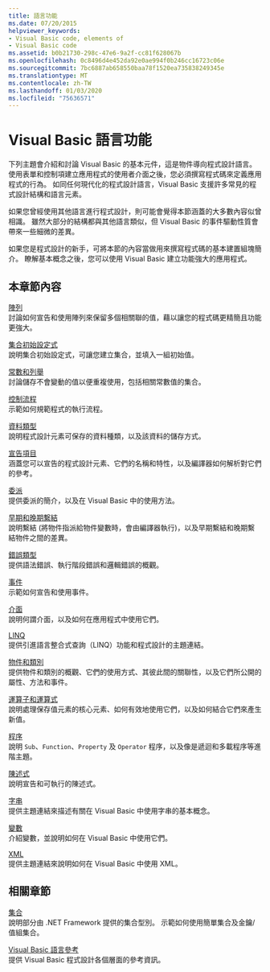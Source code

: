```yaml
---
title: 語言功能
ms.date: 07/20/2015
helpviewer_keywords:
- Visual Basic code, elements of
- Visual Basic code
ms.assetid: b0b21730-298c-47e6-9a2f-cc81f628067b
ms.openlocfilehash: 0c8496d4e452da92e0ae994f0b246cc16723c06e
ms.sourcegitcommit: 7bc6887ab658550baa78f1520ea735838249345e
ms.translationtype: MT
ms.contentlocale: zh-TW
ms.lasthandoff: 01/03/2020
ms.locfileid: "75636571"
---
```

# <a name="visual-basic-language-features"></a>Visual Basic 語言功能
下列主題會介紹和討論 Visual Basic 的基本元件，這是物件導向程式設計語言。 使用表單和控制項建立應用程式的使用者介面之後，您必須撰寫程式碼來定義應用程式的行為。 如同任何現代化的程式設計語言，Visual Basic 支援許多常見的程式設計結構和語言元素。  
  
 如果您曾經使用其他語言進行程式設計，則可能會覺得本節涵蓋的大多數內容似曾相識。 雖然大部分的結構都與其他語言類似，但 Visual Basic 的事件驅動性質會帶來一些細微的差異。  
  
 如果您是程式設計的新手，可將本節的內容當做用來撰寫程式碼的基本建置組塊簡介。 瞭解基本概念之後，您可以使用 Visual Basic 建立功能強大的應用程式。  
  
## <a name="in-this-section"></a>本章節內容  
 [陣列](../../../visual-basic/programming-guide/language-features/arrays/index.md)  
 討論如何宣告和使用陣列來保留多個相關聯的值，藉以讓您的程式碼更精簡且功能更強大。  
  
 [集合初始設定式](../../../visual-basic/programming-guide/language-features/collection-initializers/index.md)  
 說明集合初始設定式，可讓您建立集合，並填入一組初始值。  
  
 [常數和列舉](../../../visual-basic/programming-guide/language-features/constants-enums/index.md)  
 討論儲存不會變動的值以便重複使用，包括相關常數值的集合。  
  
 [控制流程](../../../visual-basic/programming-guide/language-features/control-flow/index.md)  
 示範如何規範程式的執行流程。  
  
 [資料類型](../../../visual-basic/programming-guide/language-features/data-types/index.md)  
 說明程式設計元素可保存的資料種類，以及該資料的儲存方式。  
  
 [宣告項目](../../../visual-basic/programming-guide/language-features/declared-elements/index.md)  
 涵蓋您可以宣告的程式設計元素、它們的名稱和特性，以及編譯器如何解析對它們的參考。  
  
 [委派](../../../visual-basic/programming-guide/language-features/delegates/index.md)  
 提供委派的簡介，以及在 Visual Basic 中的使用方法。  
  
 [早期和晚期繫結](../../../visual-basic/programming-guide/language-features/early-late-binding/index.md)  
 說明繫結 (將物件指派給物件變數時，會由編譯器執行)，以及早期繫結和晚期繫結物件之間的差異。  
  
 [錯誤類型](../../../visual-basic/programming-guide/language-features/error-types.md)  
 提供語法錯誤、執行階段錯誤和邏輯錯誤的概觀。  
  
 [事件](../../../visual-basic/programming-guide/language-features/events/index.md)  
 示範如何宣告和使用事件。  
  
 [介面](../../../visual-basic/programming-guide/language-features/interfaces/index.md)  
 說明何謂介面，以及如何在應用程式中使用它們。  
  
 [LINQ](../../../visual-basic/programming-guide/language-features/linq/index.md)  
 提供引進語言整合式查詢（LINQ）功能和程式設計的主題連結。  
  
 [物件和類別](../../../visual-basic/programming-guide/language-features/objects-and-classes/index.md)  
 提供物件和類別的概觀、它們的使用方式、其彼此間的關聯性，以及它們所公開的屬性、方法和事件。  
  
 [運算子和運算式](../../../visual-basic/programming-guide/language-features/operators-and-expressions/index.md)  
 說明處理保存值元素的核心元素、如何有效地使用它們，以及如何結合它們來產生新值。  
  
 [程序](../../../visual-basic/programming-guide/language-features/procedures/index.md)  
 說明 `Sub`、`Function`、`Property` 及 `Operator` 程序，以及像是遞迴和多載程序等進階主題。  
  
 [陳述式](../../../visual-basic/programming-guide/language-features/statements.md)  
 說明宣告和可執行的陳述式。  
  
 [字串](../../../visual-basic/programming-guide/language-features/strings/index.md)  
 提供主題連結來描述有關在 Visual Basic 中使用字串的基本概念。  
  
 [變數](../../../visual-basic/programming-guide/language-features/variables/index.md)  
 介紹變數，並說明如何在 Visual Basic 中使用它們。  
  
 [XML](../../../visual-basic/programming-guide/language-features/xml/index.md)  
 提供主題連結來說明如何在 Visual Basic 中使用 XML。  
  
## <a name="related-sections"></a>相關章節

 [集合](../../../visual-basic/programming-guide/concepts/collections.md)  
 說明部分由 .NET Framework 提供的集合型別。 示範如何使用簡單集合及金鑰/值組集合。  
  
 [Visual Basic 語言參考](../../../visual-basic/language-reference/index.md)  
 提供 Visual Basic 程式設計各個層面的參考資訊。

